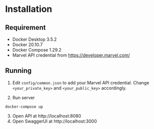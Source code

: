# Installation

## Requirement
- Docker Desktop 3.5.2
- Docker 20.10.7
- Docker Compose 1.29.2
- Marvel API credential from https://developer.marvel.com/

## Running
1. Edit `config/common.json` to add your Marvel API credential. Change `<your_private_key>` and `<your_public_key>` accordingly.

2. Run server
```
docker-compose up
```

3. Open API at http://localhost:8080
4. Open SwaggerUI at http://localhost:3000
